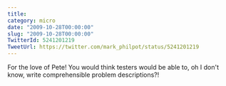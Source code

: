 ```yaml
---
title: 
category: micro
date: "2009-10-28T00:00:00"
slug: "2009-10-28T00:00:00"
TwitterId: 5241201219
TweetUrl: https://twitter.com/mark_philpot/status/5241201219
---
```


For the love of Pete! You would think testers would be able to, oh I don't know,
write comprehensible problem descriptions?!
